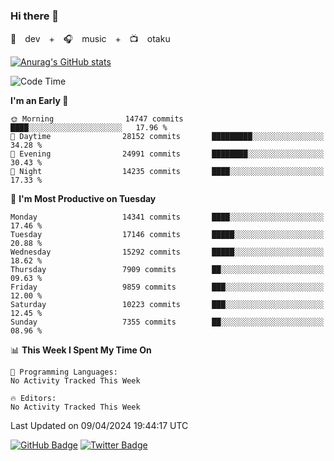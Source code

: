 ### Hi there 👋

🚀　dev　+　🎧　music　+　📺　otaku


[![Anurag's GitHub stats](https://github-readme-stats.vercel.app/api?username=koheitasaka&count_private=true&show_icons=true&theme=monokai)](https://github.com/koheitasaka/github-readme-stats)

<!--START_SECTION:waka-->
![Code Time](http://img.shields.io/badge/Code%20Time-1%2C161%20hrs%2023%20mins-blue)

**I'm an Early 🐤** 

```text
🌞 Morning                14747 commits       ████░░░░░░░░░░░░░░░░░░░░░   17.96 % 
🌆 Daytime                28152 commits       █████████░░░░░░░░░░░░░░░░   34.28 % 
🌃 Evening                24991 commits       ████████░░░░░░░░░░░░░░░░░   30.43 % 
🌙 Night                  14235 commits       ████░░░░░░░░░░░░░░░░░░░░░   17.33 % 
```
📅 **I'm Most Productive on Tuesday** 

```text
Monday                   14341 commits       ████░░░░░░░░░░░░░░░░░░░░░   17.46 % 
Tuesday                  17146 commits       █████░░░░░░░░░░░░░░░░░░░░   20.88 % 
Wednesday                15292 commits       █████░░░░░░░░░░░░░░░░░░░░   18.62 % 
Thursday                 7909 commits        ██░░░░░░░░░░░░░░░░░░░░░░░   09.63 % 
Friday                   9859 commits        ███░░░░░░░░░░░░░░░░░░░░░░   12.00 % 
Saturday                 10223 commits       ███░░░░░░░░░░░░░░░░░░░░░░   12.45 % 
Sunday                   7355 commits        ██░░░░░░░░░░░░░░░░░░░░░░░   08.96 % 
```


📊 **This Week I Spent My Time On** 

```text
💬 Programming Languages: 
No Activity Tracked This Week

🔥 Editors: 
No Activity Tracked This Week
```


 Last Updated on 09/04/2024 19:44:17 UTC
<!--END_SECTION:waka-->

[![GitHub Badge](https://img.shields.io/badge/GitHub-100000?style=for-the-badge&logo=github&logoColor=white)](https://github.com/koheitasaka)
[![Twitter Badge](https://img.shields.io/badge/Twitter-1DA1F2?style=for-the-badge&logo=twitter&logoColor=white)](https://twitter.com/sleep_asleep_)
